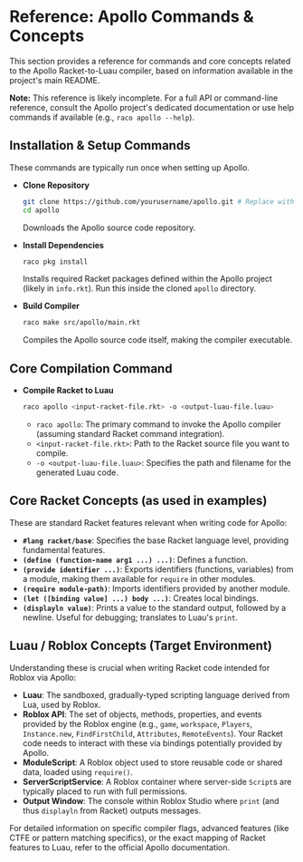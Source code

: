# Reference: Apollo Commands & Concepts

This section provides a reference for commands and core concepts related to the Apollo Racket-to-Luau compiler, based on information available in the project's main README.

**Note:** This reference is likely incomplete. For a full API or command-line reference, consult the Apollo project's dedicated documentation or use help commands if available (e.g., `raco apollo --help`).

## Installation & Setup Commands

These commands are typically run once when setting up Apollo.

*   **Clone Repository**
    ```bash
    git clone https://github.com/yourusername/apollo.git # Replace with actual URL
    cd apollo
    ```
    Downloads the Apollo source code repository.

*   **Install Dependencies**
    ```bash
    raco pkg install
    ```
    Installs required Racket packages defined within the Apollo project (likely in `info.rkt`). Run this inside the cloned `apollo` directory.

*   **Build Compiler**
    ```bash
    raco make src/apollo/main.rkt
    ```
    Compiles the Apollo source code itself, making the compiler executable.

## Core Compilation Command

*   **Compile Racket to Luau**
    ```bash
    raco apollo <input-racket-file.rkt> -o <output-luau-file.luau>
    ```
    *   `raco apollo`: The primary command to invoke the Apollo compiler (assuming standard Racket command integration).
    *   `<input-racket-file.rkt>`: Path to the Racket source file you want to compile.
    *   `-o <output-luau-file.luau>`: Specifies the path and filename for the generated Luau code.

## Core Racket Concepts (as used in examples)

These are standard Racket features relevant when writing code for Apollo:

*   **`#lang racket/base`**: Specifies the base Racket language level, providing fundamental features.
*   **`(define (function-name arg1 ...) ...)`**: Defines a function.
*   **`(provide identifier ...)`**: Exports identifiers (functions, variables) from a module, making them available for `require` in other modules.
*   **`(require module-path)`**: Imports identifiers provided by another module.
*   **`(let ([binding value] ...) body ...)`**: Creates local bindings.
*   **`(displayln value)`**: Prints a value to the standard output, followed by a newline. Useful for debugging; translates to Luau's `print`.

## Luau / Roblox Concepts (Target Environment)

Understanding these is crucial when writing Racket code intended for Roblox via Apollo:

*   **Luau**: The sandboxed, gradually-typed scripting language derived from Lua, used by Roblox.
*   **Roblox API**: The set of objects, methods, properties, and events provided by the Roblox engine (e.g., `game`, `workspace`, `Players`, `Instance.new`, `FindFirstChild`, `Attributes`, `RemoteEvents`). Your Racket code needs to interact with these via bindings potentially provided by Apollo.
*   **ModuleScript**: A Roblox object used to store reusable code or shared data, loaded using `require()`.
*   **ServerScriptService**: A Roblox container where server-side `Script`s are typically placed to run with full permissions.
*   **Output Window**: The console within Roblox Studio where `print` (and thus `displayln` from Racket) outputs messages.

For detailed information on specific compiler flags, advanced features (like CTFE or pattern matching specifics), or the exact mapping of Racket features to Luau, refer to the official Apollo documentation. 